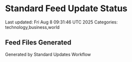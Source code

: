 # Standard Feed Update Status
Last updated: Fri Aug  8 09:31:46 UTC 2025
Categories: technology,business,world

## Feed Files Generated

Generated by Standard Updates Workflow
